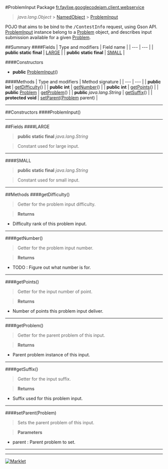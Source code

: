 #ProblemInput
Package [fr.faylixe.googlecodejam.client.webservice](README.md)<br>

> *java.lang.Object* > [NamedObject](../common/NamedObject.md) > [ProblemInput](ProblemInput.md)

POJO that aims to be bind to the <tt>/ContestInfo</tt>
 request, using Gson API. [ProblemInput](ProblemInput.md) instance belong
 to a [Problem](Problem.md) object, and describes input submission
 available for a given [Problem](Problem.md).

##Summary
####Fields
| Type and modifiers | Field name |
| --- | --- |
| **public static final** | [LARGE](#large) |
| **public static final** | [SMALL](#small) |

####Constructors
* **public** [ProblemInput](#probleminput)()

####Methods
| Type and modifiers | Method signature |
| --- | --- |
| **public** **int** | [getDifficulty](#getdifficulty)() |
| **public** **int** | [getNumber](#getnumber)() |
| **public** **int** | [getPoints](#getpoints)() |
| **public** [Problem](Problem.md) | [getProblem](#getproblem)() |
| **public** *java.lang.String* | [getSuffix](#getsuffix)() |
| **protected** **void** | [setParent](#setparentproblem)([Problem](Problem.md) parent) |

---


##Constructors
####ProblemInput()
> 


---


##Fields
####LARGE
> **public static final** *java.lang.String*

> Constant used for large input.

---

####SMALL
> **public static final** *java.lang.String*

> Constant used for small input.

---


##Methods
####getDifficulty()
> Getter for the problem input difficulty.

> **Returns**
* Difficulty rank of this problem input.


---

####getNumber()
> Getter for the problem input number.

> **Returns**
* TODO : Figure out what number is for.


---

####getPoints()
> Getter for the input number of point.

> **Returns**
* Number of points this problem input deliver.


---

####getProblem()
> Getter for the parent problem of this input.

> **Returns**
* Parent problem instance of this input.


---

####getSuffix()
> Getter for the input suffix.

> **Returns**
* Suffix used for this problem input.


---

####setParent(Problem)
> Sets the parent problem of this input.

> **Parameters**
* parent : Parent problem to set.


---

---

[![Marklet](https://img.shields.io/badge/Generated%20by-Marklet-green.svg)](https://github.com/Faylixe/marklet)